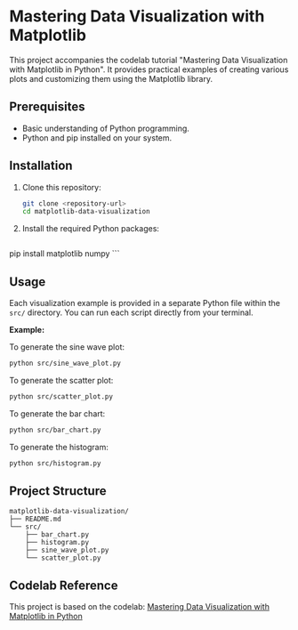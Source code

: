 # Mastering Data Visualization with Matplotlib

This project accompanies the codelab tutorial "Mastering Data Visualization with Matplotlib in Python". It provides practical examples of creating various plots and customizing them using the Matplotlib library.

## Prerequisites

*   Basic understanding of Python programming.
*   Python and pip installed on your system.

## Installation

1.  Clone this repository:
    ```bash
    git clone <repository-url>
    cd matplotlib-data-visualization
    ```

2.  Install the required Python packages:
    ```bash
pip install matplotlib numpy
    ```

## Usage

Each visualization example is provided in a separate Python file within the `src/` directory. You can run each script directly from your terminal.

**Example:**

To generate the sine wave plot:

```bash
python src/sine_wave_plot.py
```

To generate the scatter plot:

```bash
python src/scatter_plot.py
```

To generate the bar chart:

```bash
python src/bar_chart.py
```

To generate the histogram:

```bash
python src/histogram.py
```

## Project Structure

```
matplotlib-data-visualization/
├── README.md
└── src/
    ├── bar_chart.py
    ├── histogram.py
    ├── sine_wave_plot.py
    └── scatter_plot.py
```

## Codelab Reference

This project is based on the codelab: [Mastering Data Visualization with Matplotlib in Python](https://developers.google.com/codelabs/matplotlib-visualization)
